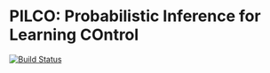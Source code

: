 # PILCO: Probabilistic Inference for Learning COntrol
[![Build Status](https://travis-ci.org/aidanscannell/PILCO.svg?branch=master)](https://travis-ci.org/aidanscannell/PILCO)


